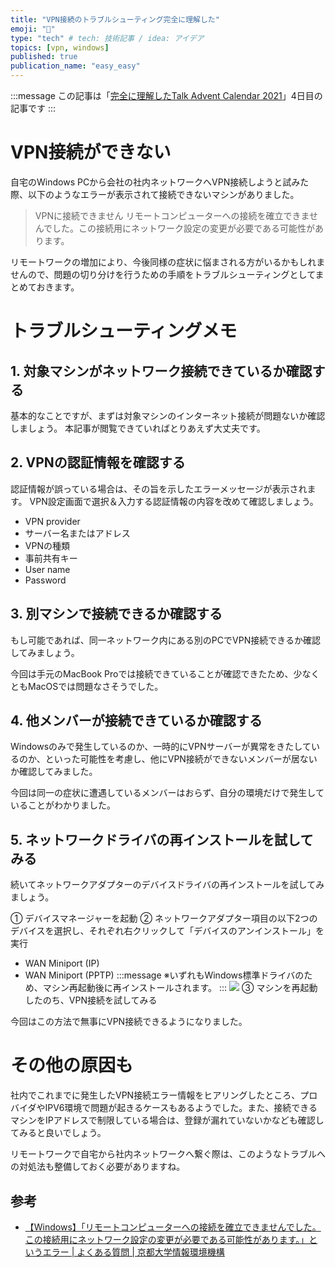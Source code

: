 ```yaml
---
title: "VPN接続のトラブルシューティング完全に理解した"
emoji: "🚧"
type: "tech" # tech: 技術記事 / idea: アイデア
topics: [vpn, windows]
published: true
publication_name: "easy_easy"
---
```

:::message
この記事は「[完全に理解したTalk Advent Calendar 2021](https://qiita.com/advent-calendar/2021/easyeasy)」4日目の記事です
:::

# VPN接続ができない

自宅のWindows PCから会社の社内ネットワークへVPN接続しようと試みた際、以下のようなエラーが表示されて接続できないマシンがありました。

> VPNに接続できません
> リモートコンピューターへの接続を確立できませんでした。この接続用にネットワーク設定の変更が必要である可能性があります。

リモートワークの増加により、今後同様の症状に悩まされる方がいるかもしれませんので、問題の切り分けを行うための手順をトラブルシューティングとしてまとめておきます。

# トラブルシューティングメモ

## 1. 対象マシンがネットワーク接続できているか確認する

基本的なことですが、まずは対象マシンのインターネット接続が問題ないか確認しましょう。
本記事が閲覧できていればとりあえず大丈夫です。

## 2. VPNの認証情報を確認する

認証情報が誤っている場合は、その旨を示したエラーメッセージが表示されます。
VPN設定画面で選択＆入力する認証情報の内容を改めて確認しましょう。

- VPN provider
- サーバー名またはアドレス
- VPNの種類
- 事前共有キー
- User name
- Password

## 3. 別マシンで接続できるか確認する

もし可能であれば、同一ネットワーク内にある別のPCでVPN接続できるか確認してみましょう。

今回は手元のMacBook Proでは接続できていることが確認できたため、少なくともMacOSでは問題なさそうでした。

## 4. 他メンバーが接続できているか確認する

Windowsのみで発生しているのか、一時的にVPNサーバーが異常をきたしているのか、といった可能性を考慮し、他にVPN接続ができないメンバーが居ないか確認してみました。

今回は同一の症状に遭遇しているメンバーはおらず、自分の環境だけで発生していることがわかりました。

## 5. ネットワークドライバの再インストールを試してみる

続いてネットワークアダプターのデバイスドライバの再インストールを試してみましょう。

① デバイスマネージャーを起動
② ネットワークアダプター項目の以下2つのデバイスを選択し、それぞれ右クリックして「デバイスのアンインストール」を実行
- WAN Miniport (IP)
- WAN Miniport (PPTP)
:::message
※いずれもWindows標準ドライバのため、マシン再起動後に再インストールされます。
:::
![](https://storage.googleapis.com/zenn-user-upload/0441d105827dfd47d316e16d.jpg)
③ マシンを再起動したのち、VPN接続を試してみる

今回はこの方法で無事にVPN接続できるようになりました。

# その他の原因も

社内でこれまでに発生したVPN接続エラー情報をヒアリングしたところ、プロバイダやIPV6環境で問題が起きるケースもあるようでした。また、接続できるマシンをIPアドレスで制限している場合は、登録が漏れていないかなども確認してみると良いでしょう。

リモートワークで自宅から社内ネットワークへ繋ぐ際は、このようなトラブルへの対処法も整備しておく必要がありますね。

## 参考
- [【Windows】「リモートコンピューターへの接続を確立できませんでした。この接続用にネットワーク設定の変更が必要である可能性があります。」というエラー | よくある質問 | 京都大学情報環境機構 ](http://www.iimc.kyoto-u.ac.jp/ja/faq/network/vpn/post_278.html)
